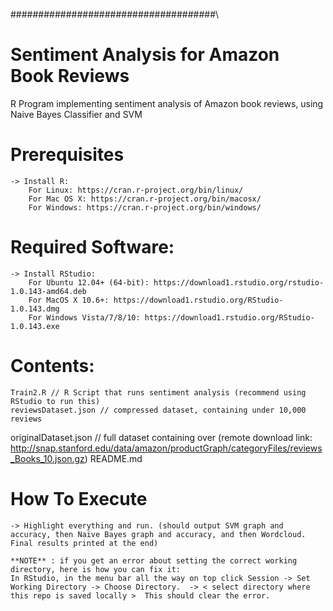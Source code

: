 


#####################################\
# Sentiment Analysis for Amazon Book Reviews
R Program implementing sentiment analysis of Amazon book reviews, using Naive Bayes Classifier and SVM

#####
# Prerequisites

	-> Install R:
		For Linux: https://cran.r-project.org/bin/linux/
		For Mac OS X: https://cran.r-project.org/bin/macosx/
		For Windows: https://cran.r-project.org/bin/windows/

#####




#####
# Required Software:

	-> Install RStudio:
		For Ubuntu 12.04+ (64-bit): https://download1.rstudio.org/rstudio-1.0.143-amd64.deb
		For MacOS X 10.6+: https://download1.rstudio.org/RStudio-1.0.143.dmg
		For Windows Vista/7/8/10: https://download1.rstudio.org/RStudio-1.0.143.exe
#####




#####
# Contents:
	Train2.R // R Script that runs sentiment analysis (recommend using RStudio to run this)
	reviewsDataset.json // compressed dataset, containing under 10,000 reviews 
  originalDataset.json // full dataset containing over  (remote download link: http://snap.stanford.edu/data/amazon/productGraph/categoryFiles/reviews_Books_10.json.gz)
	README.md
#####

	
#####
# How To Execute
	
	-> Highlight everything and run. (should output SVM graph and accuracy, then Naive Bayes graph and accuracy, and then Wordcloud.  Final results printed at the end)
	
	**NOTE** : if you get an error about setting the correct working directory, here is how you can fix it:
	In RStudio, in the menu bar all the way on top click Session -> Set Working Directory -> Choose Directory.  -> < select directory where this repo is saved locally >  This should clear the error.
#####
